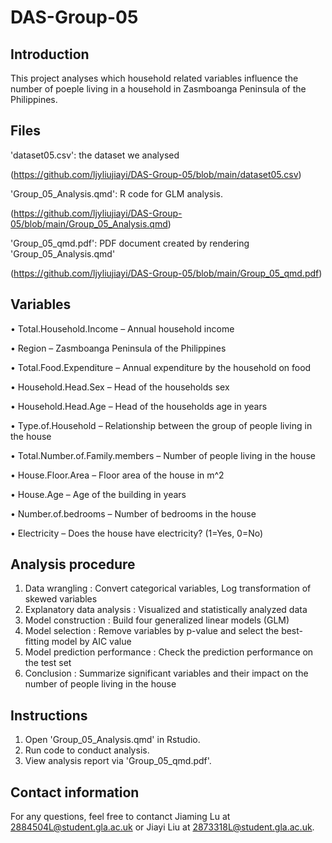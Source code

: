 # DAS-Group-05
## Introduction
This project analyses which household related variables influence the number of poeple living in a household in Zasmboanga Peninsula of the Philippines.

## Files
'dataset05.csv': the dataset we analysed

(https://github.com/ljyliujiayi/DAS-Group-05/blob/main/dataset05.csv)


'Group_05_Analysis.qmd': R code for GLM analysis.

(https://github.com/ljyliujiayi/DAS-Group-05/blob/main/Group_05_Analysis.qmd)



'Group_05_qmd.pdf': PDF document created by rendering 'Group_05_Analysis.qmd'

(https://github.com/ljyliujiayi/DAS-Group-05/blob/main/Group_05_qmd.pdf)

## Variables
• Total.Household.Income – Annual household income

• Region – Zasmboanga Peninsula of the Philippines

• Total.Food.Expenditure – Annual expenditure by the household on food

• Household.Head.Sex – Head of the households sex

• Household.Head.Age – Head of the households age in years

• Type.of.Household – Relationship between the group of people living in the house

• Total.Number.of.Family.members – Number of people living in the house

• House.Floor.Area – Floor area of the house in m^2

• House.Age – Age of the building in years

• Number.of.bedrooms – Number of bedrooms in the house

• Electricity – Does the house have electricity? (1=Yes, 0=No)

## Analysis procedure
1. Data wrangling : Convert categorical variables, Log transformation of skewed variables
2. Explanatory data analysis : Visualized and statistically analyzed data
3. Model construction : Build four generalized linear models (GLM)
4. Model selection : Remove variables by p-value and select the best-fitting model by AIC value
5. Model prediction performance : Check the prediction performance on the test set
6. Conclusion : Summarize significant variables and their impact on the number of people living in the house

## Instructions
1. Open 'Group_05_Analysis.qmd' in Rstudio.
2. Run code to conduct analysis.
3. View analysis report via 'Group_05_qmd.pdf'.

## Contact information
For any questions, feel free to contanct Jiaming Lu at 2884504L@student.gla.ac.uk or Jiayi Liu at 2873318L@student.gla.ac.uk.
